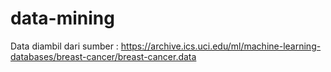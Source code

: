 # data-mining
Data diambil dari sumber : https://archive.ics.uci.edu/ml/machine-learning-databases/breast-cancer/breast-cancer.data
